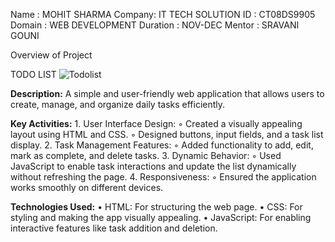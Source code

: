 Name : MOHIT SHARMA
Company: IT TECH SOLUTION
ID : CT08DS9905
Domain : WEB DEVELOPMENT
Duration : NOV-DEC
Mentor : SRAVANI GOUNI

Overview of Project

TODO LIST
  ![Todolist](https://github.com/user-attachments/assets/07d0142e-56bf-43ea-a65e-b6e58421c53b)






**Description:**
A simple and user-friendly web application that allows users to create, manage, and organize daily tasks efficiently.

**Key Activities:**
    1. User Interface Design:
        ◦ Created a visually appealing layout using HTML and CSS.
        ◦ Designed buttons, input fields, and a task list display.
    2. Task Management Features:
        ◦ Added functionality to add, edit, mark as complete, and delete tasks.
    3. Dynamic Behavior:
        ◦ Used JavaScript to enable task interactions and update the list dynamically without refreshing the page.
    4. Responsiveness:
        ◦ Ensured the application works smoothly on different devices.

**Technologies Used:**
    • HTML: For structuring the web page.
    • CSS: For styling and making the app visually appealing.
    • JavaScript: For enabling interactive features like task addition and deletion.

